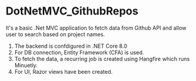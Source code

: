 # DotNetMVC_GithubRepos

It's a basic .Net MVC application to fetch data from Github API and allow user to search based on project names.

1. The backend is confdigured in .NET Core 8.0
2. For DB connection, Entity Framework (CFA) is used.
3. To fetch the data, a recurring job is created using Hangfire which runs Minuetly.
4. For UI, Razor views have been created.
